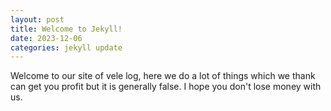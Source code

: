 ```yaml
---
layout: post
title: Welcome to Jekyll!
date: 2023-12-06
categories: jekyll update
---
```

Welcome to our site of vele log, here we do a lot of things which we thank can get you profit but it is generally false. I hope you don't lose money with us. 